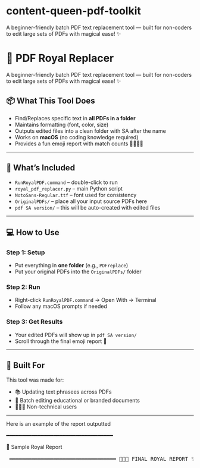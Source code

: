 # content-queen-pdf-toolkit
A beginner-friendly batch PDF text replacement tool — built for non-coders to edit large sets of PDFs with magical ease! ✨

# 👑 PDF Royal Replacer

A beginner-friendly batch PDF text replacement tool — built for non-coders to edit large sets of PDFs with magical ease! ✨

## 📦 What This Tool Does

- Find/Replaces specific text in **all PDFs in a folder** 
- Maintains formatting (font, color, size)
- Outputs edited files into a clean folder with SA after the name
- Works on **macOS** (no coding knowledge required)
- Provides a fun emoji report with match counts 👸🏼🍓✨

---

## 🧰 What’s Included

- `RunRoyalPDF.command` – double-click to run
- `royal_pdf_replacer.py` – main Python script
- `NotoSans-Regular.ttf` – font used for consistency
- `OriginalPDFs/` – place all your input source PDFs here
- `pdf SA version/` – this will be auto-created with edited files

---

## 💻 How to Use

### Step 1: Setup
- Put everything in **one folder** (e.g., `PDFreplace`)
- Put your original PDFs into the `OriginalPDFs/` folder

### Step 2: Run
- Right-click `RunRoyalPDF.command` → Open With → Terminal
- Follow any macOS prompts if needed

### Step 3: Get Results
- Your edited PDFs will show up in `pdf SA version/`
- Scroll through the final emoji report 🎉

---

## 🧁 Built For

This tool was made for:
- 📚 Updating text phrasees across PDFs
- 📝 Batch editing educational or branded documents
- 🧑🏽‍💻 Non-technical users

---
Here is an example of the report outputted

━━━━━━━━━━━━━━━━━━━━━━━━━━━━━━━━━━

👑 Sample Royal Report
<pre> ━━━━━━━━━━━━━━━━━━━━━━━━━━━━━━━━━━ 👑🍓✨ FINAL ROYAL REPORT ✨🍓👑 ━━━━━━━━━━━━━━━━━━━━━━━━━━━━━━━━━━ 👸🏼 Royal Scrolls of Triumph — PDFs Transformed with Magic and Majesty: 👑 math-guide.pdf → 6 enchanted page(s) out of 6 💯 👑 science-handout.pdf → 4 enchanted page(s) out of 5 🧐 👑 curriculum-notes.pdf → 3 enchanted page(s) out of 3 💯 🔮✨ Files with Partial Magic (pages ≠ matches): ⚠️ science-handout.pdf — please review this suspicious scroll again, royal one 🕵🏼‍♀️✨ 🚫❄️ Scrolls That Resisted All Spells (No Matches Found): ❌ forgotten-manuscript.pdf (2 royal pages) — untouched by charm ✋✨ ❌ appendix-2023.pdf (7 royal pages) — magic-proof parchment 👻 ━━━━━━━━━━━━━━━━━━━━━━━━━━━━━━━━━━ ❤️ Go get a snack, content queen — you’ve earned it. 🧁✨ 👑 ━━━━━━━━━━━━━━━━━━━━━━━━━━━━━━━━━━ </pre>


